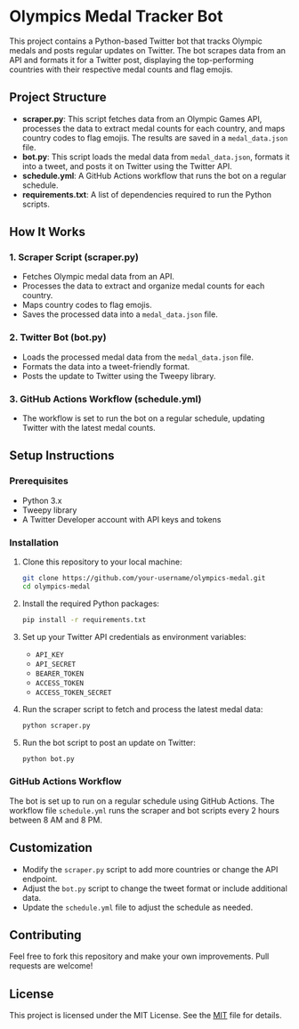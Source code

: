 # Olympics Medal Tracker Bot

This project contains a Python-based Twitter bot that tracks Olympic medals and posts regular updates on Twitter. The bot scrapes data from an API and formats it for a Twitter post, displaying the top-performing countries with their respective medal counts and flag emojis.

## Project Structure

- **scraper.py**: This script fetches data from an Olympic Games API, processes the data to extract medal counts for each country, and maps country codes to flag emojis. The results are saved in a `medal_data.json` file.
- **bot.py**: This script loads the medal data from `medal_data.json`, formats it into a tweet, and posts it on Twitter using the Twitter API.
- **schedule.yml**: A GitHub Actions workflow that runs the bot on a regular schedule.
- **requirements.txt**: A list of dependencies required to run the Python scripts.

## How It Works

### 1. Scraper Script (scraper.py)
- Fetches Olympic medal data from an API.
- Processes the data to extract and organize medal counts for each country.
- Maps country codes to flag emojis.
- Saves the processed data into a `medal_data.json` file.

### 2. Twitter Bot (bot.py)
- Loads the processed medal data from the `medal_data.json` file.
- Formats the data into a tweet-friendly format.
- Posts the update to Twitter using the Tweepy library.

### 3. GitHub Actions Workflow (schedule.yml)
- The workflow is set to run the bot on a regular schedule, updating Twitter with the latest medal counts.

## Setup Instructions

### Prerequisites

- Python 3.x
- Tweepy library
- A Twitter Developer account with API keys and tokens

### Installation

1. Clone this repository to your local machine:
    ```bash
    git clone https://github.com/your-username/olympics-medal.git
    cd olympics-medal
    ```

2. Install the required Python packages:
    ```bash
    pip install -r requirements.txt
    ```

3. Set up your Twitter API credentials as environment variables:
    - `API_KEY`
    - `API_SECRET`
    - `BEARER_TOKEN`
    - `ACCESS_TOKEN`
    - `ACCESS_TOKEN_SECRET`

4. Run the scraper script to fetch and process the latest medal data:
    ```bash
    python scraper.py
    ```

5. Run the bot script to post an update on Twitter:
    ```bash
    python bot.py
    ```

### GitHub Actions Workflow

The bot is set up to run on a regular schedule using GitHub Actions. The workflow file `schedule.yml` runs the scraper and bot scripts every 2 hours between 8 AM and 8 PM.

## Customization

- Modify the `scraper.py` script to add more countries or change the API endpoint.
- Adjust the `bot.py` script to change the tweet format or include additional data.
- Update the `schedule.yml` file to adjust the schedule as needed.

## Contributing

Feel free to fork this repository and make your own improvements. Pull requests are welcome!

## License

This project is licensed under the MIT License. See the [MIT](LICENSE) file for details.

